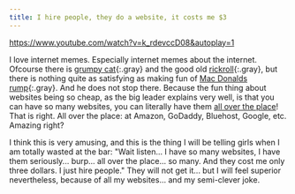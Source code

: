 ```yaml
---
title: I hire people, they do a website, it costs me $3
---
```


https://www.youtube.com/watch?v=k_rdevccD08&autoplay=1

I love internet memes. Especially internet memes about the internet. Ofcourse there is [grumpy cat](/uploads/grumpycat2.jpg){:.gray} and the good old [rickroll](https://www.youtube.com/watch?v=dQw4w9WgXcQ&showinfo=0&rel=0){:.gray}, but there is nothing quite as satisfying as making fun of [Mac Donalds rump](/uploads/macdonaldsrump.jpg){:.gray}. And he does not stop there. Because the fun thing about websites being so cheap, as the big leader explains very well, is that you can have so many websites, you can literally have them [all over the place](https://www.youtube.com/watch?v=PkcqAkvZKlo)! That is right. All over the place: at Amazon, GoDaddy, Bluehost, Google, etc. Amazing right?

I think this is very amusing, and this is the thing I will be telling girls when I am totally wasted at the bar: "Wait listen... I have so many websites, I have them seriously... burp... all over the place... so many. And they cost me only three dollars. I just hire people." They will not get it... but I will feel superior nevertheless, because of all my websites... and my semi-clever joke.